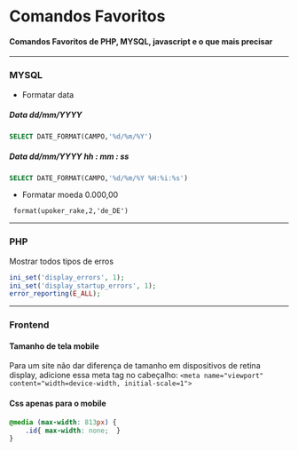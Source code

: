 # Comandos Favoritos
#### Comandos Favoritos de PHP, MYSQL, javascript e o que mais precisar

------------


### MYSQL
- Formatar data

##### Data dd/mm/YYYY

```sql
SELECT DATE_FORMAT(CAMPO,'%d/%m/%Y')
```

##### Data dd/mm/YYYY hh : mm : ss

```sql
SELECT DATE_FORMAT(CAMPO,'%d/%m/%Y %H:%i:%s')
```

- Formatar moeda 0.000,00

` format(upoker_rake,2,'de_DE')`

------------


### PHP

Mostrar todos tipos de erros

```php
ini_set('display_errors', 1);
ini_set('display_startup_errors', 1);
error_reporting(E_ALL);
```
------------


### Frontend

#### Tamanho de tela mobile
Para um site não dar diferença de tamanho em dispositivos de retina display, adicione essa meta tag no cabeçalho:
`<meta name="viewport" content="width=device-width, initial-scale=1">`

#### Css apenas para o mobile

```css
@media (max-width: 813px) { 
	.id{ max-width: none;  } 
}
```
